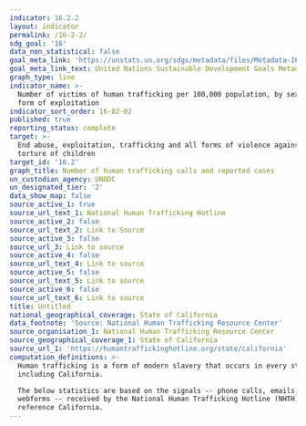 ```yaml
---
indicator: 16.2.2
layout: indicator
permalink: /16-2-2/
sdg_goal: '16'
data_non_statistical: false
goal_meta_link: 'https://unstats.un.org/sdgs/metadata/files/Metadata-16-02-02.pdf'
goal_meta_link_text: United Nations Sustainable Development Goals Metadata (pdf 1361kB)
graph_type: line
indicator_name: >-
  Number of victims of human trafficking per 100,000 population, by sex, age and
  form of exploitation
indicator_sort_order: 16-02-02
published: true
reporting_status: complete
target: >-
  End abuse, exploitation, trafficking and all forms of violence against and
  torture of children
target_id: '16.2'
graph_title: Number of human trafficking calls and reported cases
un_custodian_agency: UNODC
un_designated_tier: '2'
data_show_map: false
source_active_1: true
source_url_text_1: National Human Trafficking Hotline
source_active_2: false
source_url_text_2: Link to Source
source_active_3: false
source_url_3: Link to source
source_active_4: false
source_url_text_4: Link to source
source_active_5: false
source_url_text_5: Link to source
source_active_6: false
source_url_text_6: Link to source
title: Untitled
national_geographical_coverage: State of California
data_footnote: 'Source: National Human Trafficking Resource Center'
source_organisation_1: National Human Trafficking Resource Center
source_geographical_coverage_1: State of California
source_url_1: 'https://humantraffickinghotline.org/state/california'
computation_definitions: >-
  Human trafficking is a form of modern slavery that occurs in every state,
  including California.

  The below statistics are based on the signals -- phone calls, emails, and
  webforms -- received by the National Human Trafficking Hotline (NHTH) that
  reference California.
---
```


